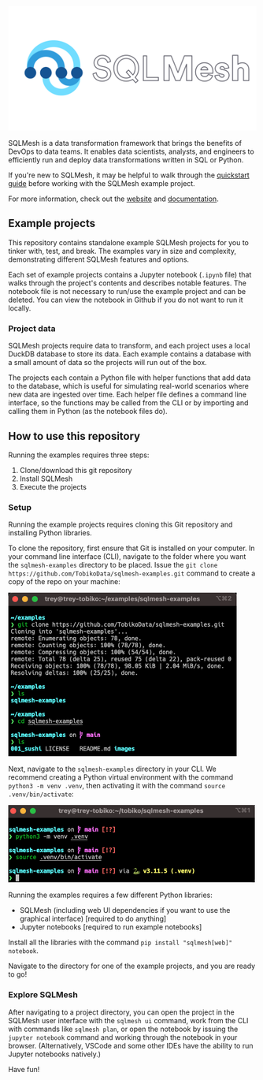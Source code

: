 ![SQLMesh logo](images/sqlmesh.svg)

SQLMesh is a data transformation framework that brings the benefits of DevOps to data teams. It enables data scientists, analysts, and engineers to efficiently run and deploy data transformations written in SQL or Python.

If you're new to SQLMesh, it may be helpful to walk through the [quickstart guide](https://sqlmesh.readthedocs.io/en/stable/quick_start/) before working with the SQLMesh example project.

For more information, check out the [website](https://sqlmesh.com) and [documentation](https://sqlmesh.readthedocs.io/en/stable/).

## Example projects

This repository contains standalone example SQLMesh projects for you to tinker with, test, and break. The examples vary in size and complexity, demonstrating different SQLMesh features and options.

Each set of example projects contains a Jupyter notebook (`.ipynb` file) that walks through the project's contents and describes notable features. The notebook file is not necessary to run/use the example project and can be deleted. You can view the notebook in Github if you do not want to run it locally.

### Project data

SQLMesh projects require data to transform, and each project uses a local DuckDB database to store its data. Each example contains a database with a small amount of data so the projects will run out of the box.

The projects each contain a Python file with helper functions that add data to the database, which is useful for simulating real-world scenarios where new data are ingested over time. Each helper file defines a command line interface, so the functions may be called from the CLI or by importing and calling them in Python (as the notebook files do).

## How to use this repository

Running the examples requires three steps:

1. Clone/download this git repository
2. Install SQLMesh
3. Execute the projects

### Setup

Running the example projects requires cloning this Git repository and installing Python libraries.

To clone the repository, first ensure that Git is installed on your computer. In your command line interface (CLI), navigate to the folder where you want the `sqlmesh-examples` directory to be placed. Issue the `git clone https://github.com/TobikoData/sqlmesh-examples.git` command to create a copy of the repo on your machine:

![Clone repo in CLI](images/github-clone-cli.png)

Next, navigate to the `sqlmesh-examples` directory in your CLI. We recommend creating a Python virtual environment with the command `python3 -m venv .venv`, then activating it with the command `source .venv/bin/activate`:

![Create and use virtual environment](images/venv.png)

Running the examples requires a few different Python libraries:
- SQLMesh (including web UI dependencies if you want to use the graphical interface) [required to do anything]
- Jupyter notebooks [required to run example notebooks]

Install all the libraries with the command `pip install "sqlmesh[web]" notebook`.

Navigate to the directory for one of the example projects, and you are ready to go!

### Explore SQLMesh

After navigating to a project directory, you can open the project in the SQLMesh user interface with the `sqlmesh ui` command, work from the CLI with commands like `sqlmesh plan`, or open the notebook by issuing the `jupyter notebook` command and working through the notebook in your browser. (Alternatively, VSCode and some other IDEs have the ability to run Jupyter notebooks natively.)

Have fun!
